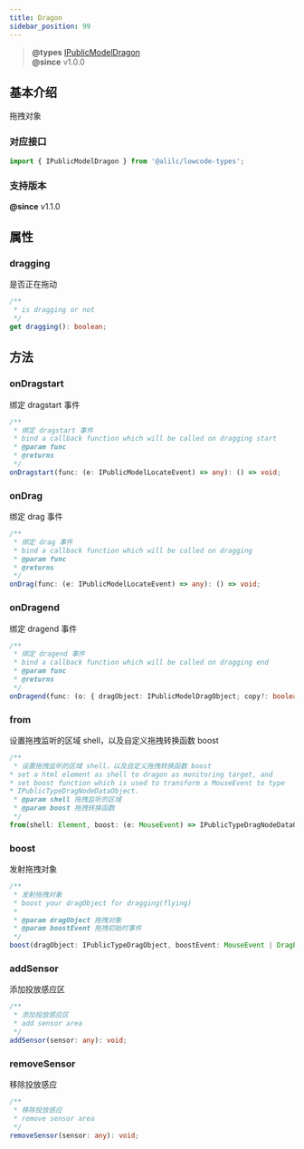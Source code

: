 ```yaml
---
title: Dragon
sidebar_position: 99
---
```

> **@types** [IPublicModelDragon](https://github.com/alibaba/lowcode-engine/blob/main/packages/types/src/shell/model/dragon.ts)<br/>
> **@since** v1.0.0

## 基本介绍

拖拽对象

### 对应接口
```typescript
import { IPublicModelDragon } from '@alilc/lowcode-types';
```

### 支持版本

**@since** v1.1.0

## 属性

### dragging

是否正在拖动

```typescript
/**
 * is dragging or not
 */
get dragging(): boolean;
```

## 方法

### onDragstart

绑定 dragstart 事件

```typescript
/**
 * 绑定 dragstart 事件
 * bind a callback function which will be called on dragging start
 * @param func
 * @returns
 */
onDragstart(func: (e: IPublicModelLocateEvent) => any): () => void;
```

### onDrag

绑定 drag 事件
```typescript
/**
 * 绑定 drag 事件
 * bind a callback function which will be called on dragging
 * @param func
 * @returns
 */
onDrag(func: (e: IPublicModelLocateEvent) => any): () => void;
```

### onDragend

绑定 dragend 事件

```typescript
/**
 * 绑定 dragend 事件
 * bind a callback function which will be called on dragging end
 * @param func
 * @returns
 */
onDragend(func: (o: { dragObject: IPublicModelDragObject; copy?: boolean }) => any): () => void;
```

### from

设置拖拽监听的区域 shell，以及自定义拖拽转换函数 boost

```typescript
/**
 * 设置拖拽监听的区域 shell，以及自定义拖拽转换函数 boost
* set a html element as shell to dragon as monitoring target, and
* set boost function which is used to transform a MouseEvent to type
* IPublicTypeDragNodeDataObject.
 * @param shell 拖拽监听的区域
 * @param boost 拖拽转换函数
 */
from(shell: Element, boost: (e: MouseEvent) => IPublicTypeDragNodeDataObject | null): any;
```

### boost

发射拖拽对象
```typescript
/**
 * 发射拖拽对象
 * boost your dragObject for dragging(flying)
 *
 * @param dragObject 拖拽对象
 * @param boostEvent 拖拽初始时事件
 */
boost(dragObject: IPublicTypeDragObject, boostEvent: MouseEvent | DragEvent, fromRglNode?: Node | IPublicModelNode): void;
```

### addSensor

添加投放感应区

```typescript
/**
 * 添加投放感应区
 * add sensor area
 */
addSensor(sensor: any): void;
```

### removeSensor

移除投放感应

```typescript
/**
 * 移除投放感应
 * remove sensor area
 */
removeSensor(sensor: any): void;
```